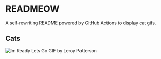 # READMEOW

A self-rewriting README powered by GitHub Actions to display cat gifs.

## Cats

![Im Ready Lets Go GIF by Leroy Patterson](https://media3.giphy.com/media/CjmvTCZf2U3p09Cn0h/200.gif?cid=9acd02daff48rc29mg2c65301f9nx6cxf1nulw0veho7qzxf&ep=v1_gifs_search&rid=200.gif&ct=g)
